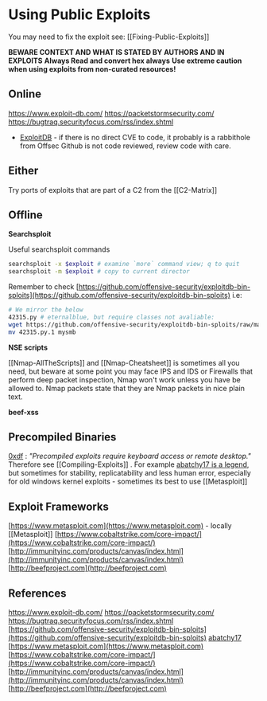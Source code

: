 # Using Public Exploits

You may need to fix the exploit see: [[Fixing-Public-Exploits]]

**BEWARE CONTEXT AND WHAT IS STATED BY AUTHORS AND IN EXPLOITS**
**Always Read and convert hex always**
**Use extreme caution when using exploits from non-curated resources!**

## Online

https://www.exploit-db.com/
https://packetstormsecurity.com/
https://bugtraq.securityfocus.com/rss/index.shtml

- [ExploitDB](https://www.exploit-db.com/) - if there is no direct CVE to code, it probably is a rabbithole from Offsec
Github is not code reviewed, review code with care. 

## Either

Try ports of exploits that are part of a C2 from the [[C2-Matrix]]

## Offline

**Searchsploit**

Useful searchsploit commands
```bash
searchsploit -x $exploit # examine `more` command view; q to quit
searchsploit -m $exploit # copy to current director
```

Remember to check [https://github.com/offensive-security/exploitdb-bin-sploits](https://github.com/offensive-security/exploitdb-bin-sploits) i.e:

```bash
# We mirror the below
42315.py # eternalblue, but require classes not avaliable:
wget https://github.com/offensive-security/exploitdb-bin-sploits/raw/master/bin-sploits/42315.py
mv 42315.py.1 mysmb
```

**NSE scripts**

[[Nmap-AllTheScripts]] and [[Nmap-Cheatsheet]] is sometimes all you need, but beware at some point you may face IPS and IDS or Firewalls that perform deep packet inspection, Nmap won't work unless you have be allowed to. Nmap packets state that they are Nmap packets in nice plain text.

**beef-xss**


## Precompiled Binaries

[0xdf](https://0xdf.gitlab.io/2019/03/05/htb-devel.html) : *"Precompiled exploits require keyboard access or remote desktop."*  Therefore see [[Compiling-Exploits]] . For example [abatchy17 is a legend](https://github.com/abatchy17/WindowsExploits), but sometimes for stability, replicatability and less human error, especially for old windows kernel exploits - sometimes its best to use [[Metasploit]]


## Exploit Frameworks

[https://www.metasploit.com](https://www.metasploit.com) - locally  [[Metasploit]]
[https://www.cobaltstrike.com/core-impact/](https://www.cobaltstrike.com/core-impact/)
[http://immunityinc.com/products/canvas/index.html](http://immunityinc.com/products/canvas/index.html)
[http://beefproject.com](http://beefproject.com)


## References

https://www.exploit-db.com/
https://packetstormsecurity.com/
https://bugtraq.securityfocus.com/rss/index.shtml
[https://github.com/offensive-security/exploitdb-bin-sploits](https://github.com/offensive-security/exploitdb-bin-sploits)
[abatchy17](https://github.com/abatchy17/WindowsExploits)
[https://www.metasploit.com](https://www.metasploit.com)
[https://www.cobaltstrike.com/core-impact/](https://www.cobaltstrike.com/core-impact/)
[http://immunityinc.com/products/canvas/index.html](http://immunityinc.com/products/canvas/index.html)
[http://beefproject.com](http://beefproject.com)